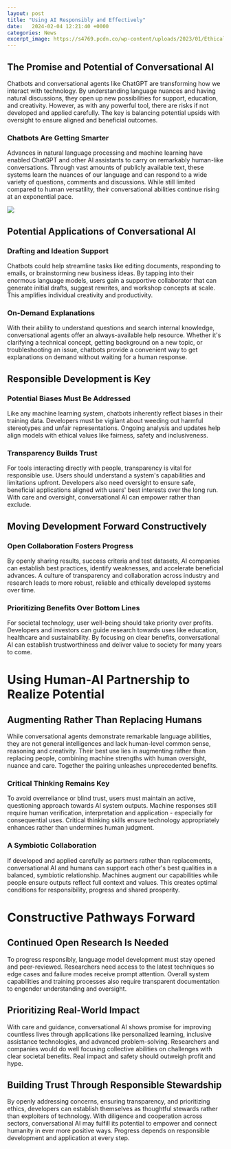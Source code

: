 ```yaml
---
layout: post
title: "Using AI Responsibly and Effectively"
date:   2024-02-04 12:21:40 +0000
categories: News
excerpt_image: https://s4769.pcdn.co/wp-content/uploads/2023/01/Ethical-AI-1024x597.png
---
```

## The Promise and Potential of Conversational AI
Chatbots and conversational agents like ChatGPT are transforming how we interact with technology. By understanding language nuances and having natural discussions, they open up new possibilities for support, education, and creativity. However, as with any powerful tool, there are risks if not developed and applied carefully. The key is balancing potential upsids with oversight to ensure aligned and beneficial outcomes.
### Chatbots Are Getting Smarter
Advances in natural language processing and machine learning have enabled ChatGPT and other AI assistants to carry on remarkably human-like conversations. Through vast amounts of publicly available text, these systems learn the nuances of our language and can respond to a wide variety of questions, comments and discussions. While still limited compared to human versatility, their conversational abilities continue rising at an exponential pace.

![](https://s4769.pcdn.co/wp-content/uploads/2023/01/Ethical-AI-1024x597.png)
## Potential Applications of Conversational AI
### Drafting and Ideation Support 
Chatbots could help streamline tasks like editing documents, responding to emails, or brainstorming new business ideas. By tapping into their enormous language models, users gain a supportive collaborator that can generate initial drafts, suggest rewrites, and workshop concepts at scale. This amplifies individual creativity and productivity.
### On-Demand Explanations
With their ability to understand questions and search internal knowledge, conversational agents offer an always-available help resource. Whether it's clarifying a technical concept, getting background on a new topic, or troubleshooting an issue, chatbots provide a convenient way to get explanations on demand without waiting for a human response.
## Responsible Development is Key
### Potential Biases Must Be Addressed  
Like any machine learning system, chatbots inherently reflect biases in their training data. Developers must be vigilant about weeding out harmful stereotypes and unfair representations. Ongoing analysis and updates help align models with ethical values like fairness, safety and inclusiveness.
### Transparency Builds Trust
For tools interacting directly with people, transparency is vital for responsible use. Users should understand a system's capabilities and limitations upfront. Developers also need oversight to ensure safe, beneficial applications aligned with users' best interests over the long run. With care and oversight, conversational AI can empower rather than exclude.
## Moving Development Forward Constructively
### Open Collaboration Fosters Progress
By openly sharing results, success criteria and test datasets, AI companies can establish best practices, identify weaknesses, and accelerate beneficial advances. A culture of transparency and collaboration across industry and research leads to more robust, reliable and ethically developed systems over time.  
### Prioritizing Benefits Over Bottom Lines
For societal technology, user well-being should take priority over profits. Developers and investors can guide research towards uses like education, healthcare and sustainability. By focusing on clear benefits, conversational AI can establish trustworthiness and deliver value to society for many years to come.
# Using Human-AI Partnership to Realize Potential  
## Augmenting Rather Than Replacing Humans
While conversational agents demonstrate remarkable language abilities, they are not general intelligences and lack human-level common sense, reasoning and creativity. Their best use lies in augmenting rather than replacing people, combining machine strengths with human oversight, nuance and care. Together the pairing unleashes unprecedented benefits.
### Critical Thinking Remains Key
To avoid overreliance or blind trust, users must maintain an active, questioning approach towards AI system outputs. Machine responses still require human verification, interpretation and application - especially for consequential uses. Critical thinking skills ensure technology appropriately enhances rather than undermines human judgment. 
### A Symbiotic Collaboration
If developed and applied carefully as partners rather than replacements, conversational AI and humans can support each other's best qualities in a balanced, symbiotic relationship. Machines augment our capabilities while people ensure outputs reflect full context and values. This creates optimal conditions for responsibility, progress and shared prosperity.
# Constructive Pathways Forward
## Continued Open Research Is Needed
To progress responsibly, language model development must stay opened and peer-reviewed. Researchers need access to the latest techniques so edge cases and failure modes receive prompt attention. Overall system capabilities and training processes also require transparent documentation to engender understanding and oversight. 
## Prioritizing Real-World Impact
With care and guidance, conversational AI shows promise for improving countless lives through applications like personalized learning, inclusive assistance technologies, and advanced problem-solving. Researchers and companies would do well focusing collective abilities on challenges with clear societal benefits. Real impact and safety should outweigh profit and hype.
## Building Trust Through Responsible Stewardship  
By openly addressing concerns, ensuring transparency, and prioritizing ethics, developers can establish themselves as thoughtful stewards rather than exploiters of technology. With diligence and cooperation across sectors, conversational AI may fulfill its potential to empower and connect humanity in ever more positive ways. Progress depends on responsible development and application at every step.